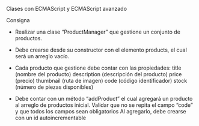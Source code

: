 Clases con ECMAScript y ECMAScript avanzado

Consigna
- Realizar una clase “ProductManager” que gestione un conjunto de productos.

- Debe crearse desde su constructor con el elemento products, el cual será un arreglo vacío.

- Cada producto que gestione debe contar con las propiedades:
title (nombre del producto)
description (descripción del producto)
price (precio)
thumbnail (ruta de imagen)
code (código identificador)
stock (número de piezas disponibles)

- Debe contar con un método “addProduct” el cual agregará un producto al arreglo de productos inicial.
Validar que no se repita el campo “code” y que todos los campos sean obligatorios
Al agregarlo, debe crearse con un id autoincrementable


